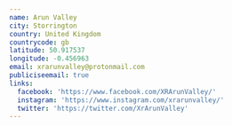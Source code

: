 ```yaml
---
name: Arun Valley
city: Storrington
country: United Kingdom
countrycode: gb
latitude: 50.917537
longitude: -0.456963
email: xrarunvalley@protonmail.com
publiciseemail: true
links:
  facebook: 'https://www.facebook.com/XRArunValley/'
  instagram: 'https://www.instagram.com/xrarunvalley/'
  twitter: 'https://twitter.com/XrArunValley'
---
```


